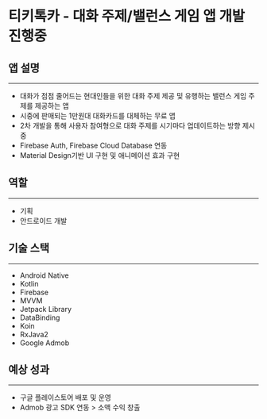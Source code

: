 # 티키톡카 - 대화 주제/밸런스 게임 앱 개발 진행중

## 앱 설명

---

- 대화가 점점 줄어드는 현대인들을 위한 대화 주제 제공 및 유행하는 밸런스 게임 주제를 제공하는 앱
- 시중에 판매되는 1만원대 대화카드를 대체하는 무료 앱
- 2차 개발을 통해 사용자 참여형으로 대화 주제를 시기마다 업데이트하는 방향 제시중
- Firebase Auth, Firebase Cloud Database 연동
- Material Design기반 UI 구현 및 애니메이션 효과 구현

## 역할

---

- 기획
- 안드로이드 개발

## 기술 스택

---

- Android Native
- Kotlin
- Firebase
- MVVM
- Jetpack Library
- DataBinding
- Koin
- RxJava2
- Google Admob

## 예상 성과

---

- 구글 플레이스토어 배포 및 운영
- Admob 광고 SDK 연동 > 소액 수익 창출
